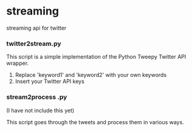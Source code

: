 # streaming
streaming api for twitter

### twitter2stream.py

This script is a simple implementation of the Python Tweepy Twitter API wrapper. 

1) Replace 'keyword1' and 'keyword2' with your own keywords
2) Insert your Twitter API keys

### stream2process .py

(I have not include this yet)

This script goes through the tweets and process them in various ways.
